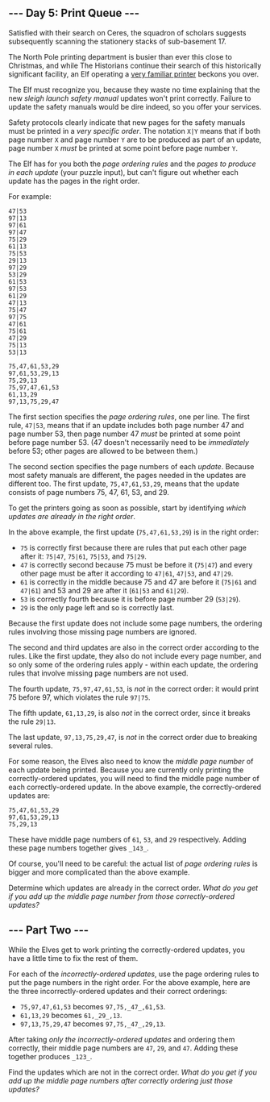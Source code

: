 ## --- Day 5: Print Queue ---

Satisfied with their search on Ceres, the squadron of scholars suggests
subsequently scanning the stationery stacks of sub-basement 17.

The North Pole printing department is busier than ever this close to Christmas,
and while The Historians continue their search of this historically significant
facility, an Elf operating
a  [very familiar printer](https://adventofcode.com/2017/day/1)  beckons you
over.

The Elf must recognize you, because they waste no time explaining that the new
_sleigh launch safety manual_  updates won't print correctly. Failure to update
the safety manuals would be dire indeed, so you offer your services.

Safety protocols clearly indicate that new pages for the safety manuals must be
printed in a  _very specific order_. The notation  `X|Y`  means that if both
page number  `X`  and page number  `Y`  are to be produced as part of an update,
page number  `X`  _must_  be printed at some point before page number  `Y`.

The Elf has for you both the  _page ordering rules_  and the  _pages to produce
in each update_  (your puzzle input), but can't figure out whether each update
has the pages in the right order.

For example:

```
47|53
97|13
97|61
97|47
75|29
61|13
75|53
29|13
97|29
53|29
61|53
97|53
61|29
47|13
75|47
97|75
47|61
75|61
47|29
75|13
53|13

75,47,61,53,29
97,61,53,29,13
75,29,13
75,97,47,61,53
61,13,29
97,13,75,29,47
```

The first section specifies the  _page ordering rules_, one per line. The first
rule,  `47|53`, means that if an update includes both page number 47 and page
number 53, then page number 47  _must_  be printed at some point before page
number 53. (47 doesn't necessarily need to be  _immediately_  before 53; other
pages are allowed to be between them.)

The second section specifies the page numbers of each  _update_. Because most
safety manuals are different, the pages needed in the updates are different too.
The first update,  `75,47,61,53,29`, means that the update consists of page
numbers 75, 47, 61, 53, and 29.

To get the printers going as soon as possible, start by identifying  _which
updates are already in the right order_.

In the above example, the first update (`75,47,61,53,29`) is in the right order:

- `75`  is correctly first because there are rules that put each other page
  after it:  `75|47`,  `75|61`,  `75|53`, and  `75|29`.
- `47`  is correctly second because 75 must be before it (`75|47`) and every
  other page must be after it according to  `47|61`,  `47|53`, and  `47|29`.
- `61`  is correctly in the middle because 75 and 47 are before it (`75|61`  and
  `47|61`) and 53 and 29 are after it (`61|53`  and  `61|29`).
- `53`  is correctly fourth because it is before page number 29 (`53|29`).
- `29`  is the only page left and so is correctly last.

Because the first update does not include some page numbers, the ordering rules
involving those missing page numbers are ignored.

The second and third updates are also in the correct order according to the
rules. Like the first update, they also do not include every page number, and so
only some of the ordering rules apply - within each update, the ordering rules
that involve missing page numbers are not used.

The fourth update,  `75,97,47,61,53`, is  _not_  in the correct order: it would
print 75 before 97, which violates the rule  `97|75`.

The fifth update,  `61,13,29`, is also  _not_  in the correct order, since it
breaks the rule  `29|13`.

The last update,  `97,13,75,29,47`, is  _not_  in the correct order due to
breaking several rules.

For some reason, the Elves also need to know the  _middle page number_  of each
update being printed. Because you are currently only printing the
correctly-ordered updates, you will need to find the middle page number of each
correctly-ordered update. In the above example, the correctly-ordered updates
are:

```
75,47,61,53,29
97,61,53,29,13
75,29,13
```

These have middle page numbers of  `61`,  `53`, and  `29`  respectively. Adding
these page numbers together gives  `_143_`.

Of course, you'll need to be careful: the actual list of  _page ordering rules_
is bigger and more complicated than the above example.

Determine which updates are already in the correct order.  _What do you get if
you add up the middle page number from those correctly-ordered updates?_

## --- Part Two ---

While the Elves get to work printing the correctly-ordered updates, you have a
little time to fix the rest of them.

For each of the  _incorrectly-ordered updates_, use the page ordering rules to
put the page numbers in the right order. For the above example, here are the
three incorrectly-ordered updates and their correct orderings:

- `75,97,47,61,53`  becomes  `97,75,_47_,61,53`.
- `61,13,29`  becomes  `61,_29_,13`.
- `97,13,75,29,47`  becomes  `97,75,_47_,29,13`.

After taking  _only the incorrectly-ordered updates_  and ordering them
correctly, their middle page numbers are  `47`,  `29`, and  `47`. Adding these
together produces  `_123_`.

Find the updates which are not in the correct order.  _What do you get if you
add up the middle page numbers after correctly ordering just those updates?_
